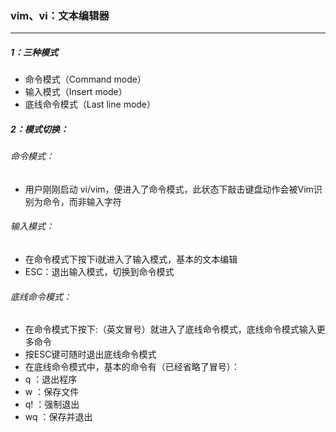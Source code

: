 ### vim、vi：文本编辑器

------

##### 1：三种模式

- 命令模式（Command mode）
- 输入模式（Insert mode）
- 底线命令模式（Last line mode）

##### 2：模式切换：

###### 命令模式：

- 用户刚刚启动 vi/vim，便进入了命令模式，此状态下敲击键盘动作会被Vim识别为命令，而非输入字符

###### 输入模式：

- 在命令模式下按下i就进入了输入模式，基本的文本编辑
- ESC：退出输入模式，切换到命令模式

###### 底线命令模式：

- 在命令模式下按下:（英文冒号）就进入了底线命令模式，底线命令模式输入更多命令
- 按ESC键可随时退出底线命令模式
- 在底线命令模式中，基本的命令有（已经省略了冒号）：
- q ：退出程序
- w ：保存文件
- q! ：强制退出
- wq ：保存并退出
